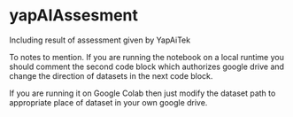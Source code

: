 # yapAIAssesment
Including result of assessment given by YapAiTek

To notes to mention. If you are running the notebook on a local runtime you should comment the second code block which authorizes google drive and change the direction of datasets in the next code block.

If you are running it on Google Colab then just modify the dataset path to appropriate place of dataset in your own google drive.
